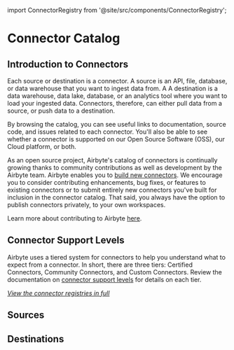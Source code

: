import ConnectorRegistry from '@site/src/components/ConnectorRegistry';

# Connector Catalog

## Introduction to Connectors

Each source or destination is a connector. A source is an API, file, database, or data warehouse that you want to ingest data from. A A destination is a data warehouse, data lake, database, or an analytics tool where you want to load your ingested data. Connectors, therefore, can either pull data from a source, or push data to a destination. 

By browsing the catalog, you can see useful links to documentation, source code, and issues related to each connector. You'll also be able to see whether a connector is supported on our Open Source Software (OSS), our Cloud platform, or both. 

As an open source project, Airbyte's catalog of connectors is continually growing thanks to community contributions as well as development by the Airbyte team. Airbyte enables you to [build new connectors](/connector-development/). We encourage you to consider contributing  enhancements, bug fixes, or features to existing connectors or to submit entirely new connectors you've built for inclusion in the connector catalog. That said, you always have the option to publish connectors privately, to your own workspaces. 

Learn more about contributing to Airbyte [here](/contributing-to-airbyte/).

## Connector Support Levels

Airbyte uses a tiered system for connectors to help you understand what to expect from a connector. In short, there are three tiers: Certified Connectors, Community Connectors, and Custom Connectors. Review the documentation on [connector support levels](./connector-support-levels.md) for details on each tier.

_[View the connector registries in full](https://connectors.airbyte.com/files/generated_reports/connector_registry_report.html)_

##

## Sources

<ConnectorRegistry type="source"/>

## Destinations

<ConnectorRegistry type="destination"/>
